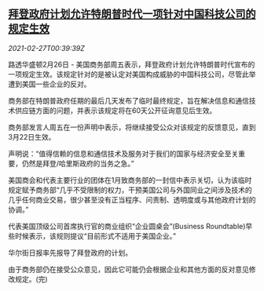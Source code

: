 <!--1614387326000-->
[拜登政府计划允许特朗普时代一项针对中国科技公司的规定生效](https://cn.reuters.com/article/us-biden-china-tech-firms-0226-idCNKBS2AR013)
------

<div><i>2021-02-27T00:39:39Z</i></div><p>路透华盛顿2月26日 - 美国商务部周五表示，拜登政府计划允许特朗普时代宣布的一项规定生效。该规定针对的是被认定对美国构成威胁的中国科技公司，尽管此举遭到美国一些企业的反对。</p><p>商务部在特朗普政府任期的最后几天发布了临时最终规定，旨在解决信息和通信技术供应链方面的问题，并表示该规定将在60天公开征询意见后生效。</p><p>商务部发言人周五在一份声明中表示，将继续接受公众对该规定的反馈意见，直到3月22日生效。</p><p>声明说：“值得信赖的信息和通信技术及服务对于我们的国家与经济安全至关重要，仍然是拜登/哈里斯政府的当务之急。”</p><p>美国商会和代表主要行业的团体在1月致商务部的一封信中表示关切，认为该临时规定赋予商务部“几乎不受限制的权力，干预美国公司与外国同业之间涉及技术的几乎任何商业交易，很少甚至没有正当程序、问责制、透明度或与其他政府计划的协调。”</p><p>代表美国顶级公司首席执行官的商业组织“企业圆桌会”(Business Roundtable)早些时候表示，该规则提议“目前形式不适用于美国企业。”</p><p>华尔街日报率先报导了拜登政府的计划。</p><p>由于商务部仍在接受公众意见，因此它可能仍会根据企业和其他方面的反对意见修改规定。(完)</p>
